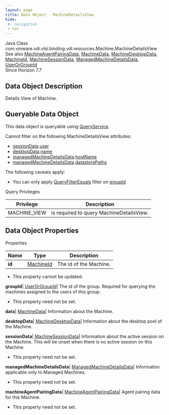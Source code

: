 ```yaml
---
layout: page
title: Data Object - MachineDetailsView
hide:
 #- navigation
 - toc
---
```






Java Class
    com.vmware.vdi.vlsi.binding.vdi.resources.Machine.MachineDetailsView  
See also
     [MachineAgentPairingData](vdi.resources.Machine.MachineAgentPairingData.md), [MachineData](vdi.resources.Machine.MachineData.md), [MachineDesktopData](vdi.resources.Machine.MachineDesktopData.md), [MachineId](vdi.entity.MachineId.md), [MachineSessionData](vdi.resources.Machine.MachineSessionData.md), [ManagedMachineDetailsData](vdi.resources.Machine.ManagedMachineDetailsData.md), [UserOrGroupId](vdi.entity.UserOrGroupId.md)  
Since 
    Horizon 7.7

## Data Object Description 

Details View of Machine. 

##  Queryable Data Object 

This data object is queryable using [QueryService](vdi.query.QueryService.md "QueryService"). 

Cannot filter on the following MachineDetailsView attributes: 

  * [sessionData](vdi.resources.Machine.MachineDetailsView.md#sessionData).[user](vdi.resources.Machine.MachineSessionData.md#user)
  * [desktopData](vdi.resources.Machine.MachineDetailsView.md#desktopData).[name](vdi.resources.Machine.MachineDesktopData.md#name)
  * [managedMachineDetailsData](vdi.resources.Machine.MachineDetailsView.md#managedMachineDetailsData).[hostName](vdi.resources.Machine.ManagedMachineDetailsData.md#hostName)
  * [managedMachineDetailsData](vdi.resources.Machine.MachineDetailsView.md#managedMachineDetailsData).[datastorePaths](vdi.resources.Machine.ManagedMachineDetailsData.md#datastorePaths)

The following caveats apply: 
  * You can only apply [QueryFilterEquals](vdi.query.QueryFilter.Equals.md) filter on [groupId](vdi.resources.Machine.MachineDetailsView.md#groupId)



Query Privileges 

Privilege |  Description   
---|---  
MACHINE_VIEW|  is required to query MachineDetailsView.   
  


## Data Object Properties

Properties

Name |  Type |  Description   
---|---|---  
**id**| [MachineId](vdi.entity.MachineId.md)|  The id of the Machine.   


* This property cannot be updated.

  
**groupId**| [UserOrGroupId](vdi.entity.UserOrGroupId.md)|  The id of the group. Required for querying the machines assigned to the users of this group.   


* This property need not be set.

  
**data**| [MachineData](vdi.resources.Machine.MachineData.md)|  Information about the Machine.   
  
**desktopData**| [MachineDesktopData](vdi.resources.Machine.MachineDesktopData.md)|  Information about the desktop pool of the Machine.   
  
**sessionData**| [MachineSessionData](vdi.resources.Machine.MachineSessionData.md)|  Information about the active session on the Machine. This will be unset when there is no active session on this Machine.   


* This property need not be set.

  
**managedMachineDetailsData**| [ManagedMachineDetailsData](vdi.resources.Machine.ManagedMachineDetailsData.md)|  Information applicable only to Managed Machines.   


* This property need not be set.

  
**machineAgentPairingData**| [MachineAgentPairingData](vdi.resources.Machine.MachineAgentPairingData.md)|  Agent pairing data for this Machine.   


* This property need not be set.

  
  
  

  
  

